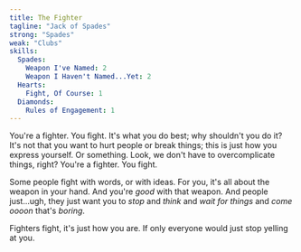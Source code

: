 ```yaml
---
title: The Fighter
tagline: "Jack of Spades"
strong: "Spades"
weak: "Clubs"
skills:
  Spades:
    Weapon I've Named: 2
    Weapon I Haven't Named...Yet: 2
  Hearts:
    Fight, Of Course: 1
  Diamonds:
    Rules of Engagement: 1
---
```


You're a fighter. You fight. It's what you do best; why shouldn't you do it? It's not that you want to hurt people or break things; this is just how you express yourself. Or something. Look, we don't have to overcomplicate things, right? You're a fighter. You fight.

Some people fight with words, or with ideas. For you, it's all about the weapon in your hand. And you're *good* with that weapon. And people just...ugh, they just want you to *stop* and *think* and *wait for things* and *come oooon* that's *boring*.

Fighters fight, it's just how you are. If only everyone would just stop yelling at you.

